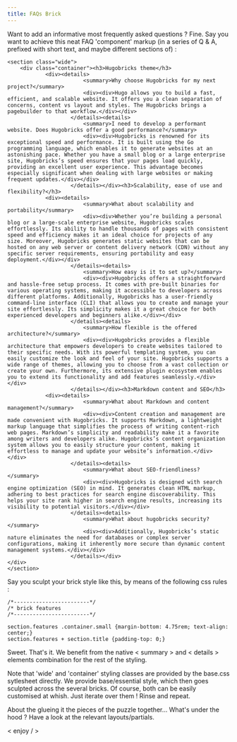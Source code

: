 ```yaml
---
title: FAQs Brick
---
```


Want to add an informative most frequently asked questions ?
Fine. Say you want to achieve this neat FAQ 'component' markup (in a series of Q & A, prefixed with short text, and maybe different sections of) :

```
<section class="wide">
    <div class="container"><h3>Hugobricks theme</h3>
			<div><details>
						<summary>Why choose Hugobricks for my next project?</summary>
						<div><div>Hugo allows you to build a fast, efficient, and scalable website. It offers you a clean separation of concerns, content vs layout and styles. The Hugobricks brings a pagebuilder to that workflow.</div></div>
					</details><details>
						<summary>I need to develop a performant website. Does Hugobricks offer a good performance?</summary>
						<div><div>Hugobricks is renowned for its exceptional speed and performance. It is built using the Go programming language, which enables it to generate websites at an astonishing pace. Whether you have a small blog or a large enterprise site, Hugobricks’s speed ensures that your pages load quickly, providing an excellent user experience. This advantage becomes especially significant when dealing with large websites or making frequent updates.</div></div>
					</details></div><h3>Scalability, ease of use and flexibility?</h3>
			<div><details>
						<summary>What about scalability and portability</summary>
						<div><div>Whether you’re building a personal blog or a large-scale enterprise website, Hugobricks scales effortlessly. Its ability to handle thousands of pages with consistent speed and efficiency makes it an ideal choice for projects of any size. Moreover, Hugobricks generates static websites that can be hosted on any web server or content delivery network (CDN) without any specific server requirements, ensuring portability and easy deployment.</div></div>
					</details><details>
						<summary>How easy is it to set up?</summary>
						<div><div>Hugobricks offers a straightforward and hassle-free setup process. It comes with pre-built binaries for various operating systems, making it accessible to developers across different platforms. Additionally, Hugobricks has a user-friendly command-line interface (CLI) that allows you to create and manage your site effortlessly. Its simplicity makes it a great choice for both experienced developers and beginners alike.</div></div>
					</details><details>
						<summary>How flexible is the offered architecture?</summary>
						<div><div>Hugobricks provides a flexible architecture that empowers developers to create websites tailored to their specific needs. With its powerful templating system, you can easily customize the look and feel of your site. Hugobricks supports a wide range of themes, allowing you to choose from a vast collection or create your own. Furthermore, its extensive plugin ecosystem enables you to extend its functionality and add features seamlessly.</div></div>
					</details></div><h3>Markdown content and SEO</h3>
			<div><details>
						<summary>What about Markdown and content management?</summary>
						<div><div>Content creation and management are made convenient with Hugobricks. It supports Markdown, a lightweight markup language that simplifies the process of writing content-rich web pages. Markdown’s simplicity and readability make it a favorite among writers and developers alike. Hugobricks’s content organization system allows you to easily structure your content, making it effortless to manage and update your website’s information.</div></div>
					</details><details>
						<summary>What about SEO-friendliness?</summary>
						<div><div>Hugobricks is designed with search engine optimization (SEO) in mind. It generates clean HTML markup, adhering to best practices for search engine discoverability. This helps your site rank higher in search engine results, increasing its visibility to potential visitors.</div></div>
					</details><details>
						<summary>What about hugobricks security?</summary>
						<div><div>Additionally, Hugobricks’s static nature eliminates the need for databases or complex server configurations, making it inherently more secure than dynamic content management systems.</div></div>
					</details></div>
</div>
</section>
```

Say you sculpt your brick style like this, by means of the following css rules :


```
/*------------------------*/
/* brick features
/*------------------------*/

section.features .container.small {margin-bottom: 4.75rem; text-align: center;}
section.features + section.title {padding-top: 0;}
```

Sweet.
That's it. We benefit from the native < summary > and < details > elements combination for the rest of the styling.

Note that 'wide' and 'container' styling classes are provided by the base.css sytlesheet directly.
We provide base/essential style, which then goes sculpted across the several bricks. Of course, both can be easily customised at whish. Just iterate over them ! Rinse and repeat.

About the glueing it the pieces of the puzzle together... What's under the hood ?
Have a look at the relevant layouts/partials.

< enjoy / >
